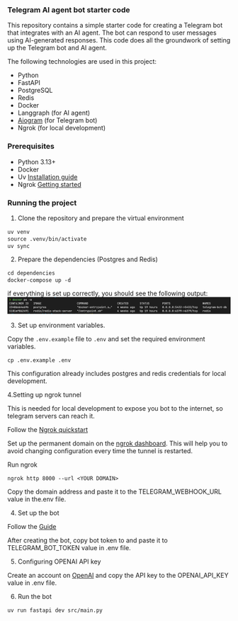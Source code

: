 ### Telegram AI agent bot starter code

This repository contains a simple starter code for creating a Telegram bot that integrates with an AI agent. 
The bot can respond to user messages using AI-generated responses. This code does all the groundwork of setting up the
Telegram bot and AI agent. 

The following technologies are used in this project:

- Python
- FastAPI
- PostgreSQL
- Redis
- Docker
- Langgraph (for AI agent)
- [Aiogram](https://aiogram.dev) (for Telegram bot)
- Ngrok (for local development)

### Prerequisites

- Python 3.13+
- Docker
- Uv [Installation guide](https://docs.astral.sh/uv/getting-started/installation/)
- Ngrok [Getting started](https://ngrok.com/docs/getting-started/)

### Running the project

1. Clone the repository and prepare the virtual environment

```shell
uv venv
source .venv/bin/activate
uv sync
```

2. Prepare the dependencies (Postgres and Redis)

```shell
cd dependencies
docker-compose up -d
```

if everything is set up correctly, you should see the following output:
![Dependencies](docs/dependencies.png)

3. Set up environment variables.

Copy the `.env.example` file to `.env` and set the required environment variables.

```shell
cp .env.example .env
```

This configuration already includes postgres and redis credentials for local development.

4.Setting up ngrok tunnel

This is needed for local development to expose you bot to the internet, so telegram servers can reach it.

Follow the [Ngrok quickstart](https://ngrok.com/docs/getting-started/)

Set up the permanent domain on the [ngrok dashboard](https://dashboard.ngrok.com/domains).
This will help you to avoid changing configuration every time the tunnel is restarted.

Run ngrok 

```shell
ngrok http 8000 --url <YOUR DOMAIN>
```

Copy the domain address and paste it to the TELEGRAM_WEBHOOK_URL value in the.env file.


4. Set up the bot

Follow the [Guide](https://arabind-meher.medium.com/creating-a-telegram-bot-with-botfather-a-step-by-step-guide-605e954de647)

After creating the bot, copy bot token to and paste it to TELEGRAM_BOT_TOKEN value in .env file.

5. Configuring OPENAI API key

Create an account on [OpenAI](https://platform.openai.com/account/api-keys) and copy the API key to the OPENAI_API_KEY value in .env file.

6. Run the bot

```shell
uv run fastapi dev src/main.py 
```




